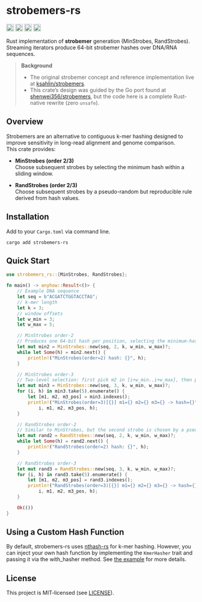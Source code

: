 # strobemers-rs

[<img alt="github" src="https://img.shields.io/badge/github-haradama/strobemers__rs-8da0cb?style=for-the-badge&labelColor=555555&logo=github" height="20">](https://github.com/haradama/strobemers-rs)
[<img alt="crates.io" src="https://img.shields.io/crates/v/strobemers-rs.svg?style=for-the-badge&color=fc8d62&logo=rust" height="20">](https://crates.io/crates/strobemers-rs)
[<img alt="docs.rs" src="https://img.shields.io/badge/docs.rs-strobemers__rs-66c2a5?style=for-the-badge&labelColor=555555&logo=docs.rs" height="20">](https://docs.rs/strobemers-rs)
[<img alt="build status" src="https://img.shields.io/github/actions/workflow/status/haradama/strobemers-rs/rust.yml?branch=master&style=for-the-badge" height="20">](https://github.com/haradama/strobemers-rs/actions)

Rust implementation of **strobemer** generation (MinStrobes, RandStrobes).  
Streaming iterators produce 64-bit strobemer hashes over DNA/RNA sequences.

> **Background**  
>
> - The original strobemer concept and reference implementation live at [ksahlin/strobemers](https://github.com/ksahlin/strobemers).  
> - This crate’s design was guided by the Go port found at [shenwei356/strobemers](https://github.com/shenwei356/strobemers), but the code here is a complete Rust‐native rewrite (zero `unsafe`).  

## Overview

Strobemers are an alternative to contiguous k-mer hashing designed to improve sensitivity in long-read alignment and genome comparison.  
This crate provides:

- **MinStrobes (order 2/3)**  
  Choose subsequent strobes by selecting the minimum hash within a sliding window.

- **RandStrobes (order 2/3)**  
  Choose subsequent strobes by a pseudo-random but reproducible rule derived from hash values.

## Installation

Add to your `Cargo.toml` via command line.

```shell
cargo add strobemers-rs
```

## Quick Start

```rust
use strobemers_rs::{MinStrobes, RandStrobes};

fn main() -> anyhow::Result<()> {
    // Example DNA sequence
    let seq = b"ACGATCTGGTACCTAG";
    // k-mer length
    let k = 3;
    // window offsets
    let w_min = 3;
    let w_max = 5;

    // MinStrobes order-2
    // Produces one 64-bit hash per position, selecting the minimum-hash strobe in [i+w_min .. i+w_max].
    let mut min2 = MinStrobes::new(seq, 2, k, w_min, w_max)?;
    while let Some(h) = min2.next() {
        println!("MinStrobes(order=2) hash: {}", h);
    }

    // MinStrobes order-3
    // Two-level selection: first pick m2 in [i+w_min..i+w_max], then pick m3 in [m2+w_min..m2+w_max].
    let mut min3 = MinStrobes::new(seq, 3, k, w_min, w_max)?;
    for (i, h) in min3.take(5).enumerate() {
        let [m1, m2, m3_pos] = min3.indexes();
        println!("MinStrobes(order=3)[{}] m1={} m2={} m3={} -> hash={}",
            i, m1, m2, m3_pos, h);
    }

    // RandStrobes order-2
    // Similar to MinStrobes, but the second strobe is chosen by a pseudo-random rule:
    let mut rand2 = RandStrobes::new(seq, 2, k, w_min, w_max)?;
    while let Some(h) = rand2.next() {
        println!("RandStrobes(order=2) hash: {}", h);
    }

    // RandStrobes order-3
    let mut rand3 = RandStrobes::new(seq, 3, k, w_min, w_max)?;
    for (i, h) in rand3.take(5).enumerate() {
        let [m1, m2, m3_pos] = rand3.indexes();
        println!("RandStrobes(order=3)[{}] m1={} m2={} m3={} -> hash={}",
            i, m1, m2, m3_pos, h);
    }

    Ok(())
}
```

## Using a Custom Hash Function

By default, strobemers-rs uses [nthash-rs](https://github.com/haradama/nthash-rs) for k-mer hashing.
However, you can inject your own hash function by implementing the `KmerHasher` trait and passing it via the with_hasher method. See [the example](./examples/custom_hash.rs) for more details.

## License

This project is MIT‑licensed (see [LICENSE](LICENSE)).
